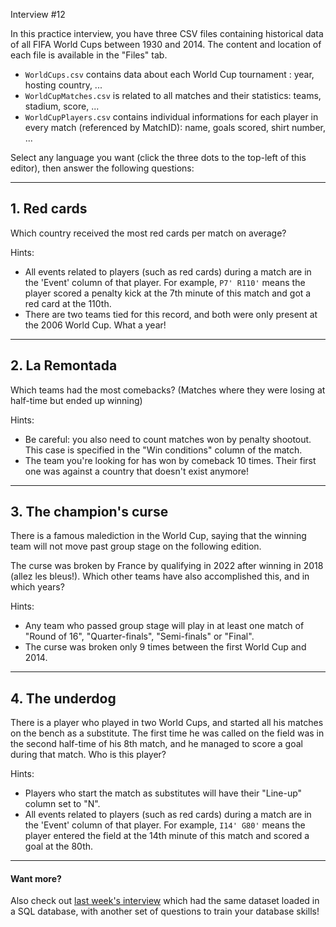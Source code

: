 Interview #12

In this practice interview, you have three CSV files containing historical data of all FIFA World Cups between 1930 and 2014. The content and location of each file is available in the "Files" tab.

- `WorldCups.csv` contains data about each World Cup tournament : year, hosting country, ...
- `WorldCupMatches.csv` is related to all matches and their statistics: teams, stadium, score, ...
- `WorldCupPlayers.csv` contains individual informations for each player in every match (referenced by MatchID): name, goals scored, shirt number, ...

Select any language you want (click the three dots to the top-left of this editor), then answer the following questions:

---

## 1. Red cards

Which country received the most red cards per match on average?

Hints:
- All events related to players (such as red cards) during a match are in the 'Event' column of that player. For example, `P7' R110'` means the player scored a penalty kick at the 7th minute of this match and got a red card at the 110th.
- There are two teams tied for this record, and both were only present at the 2006 World Cup. What a year!

---

## 2. La Remontada

Which teams had the most comebacks? (Matches where they were losing at half-time but ended up winning)

Hints:
- Be careful: you also need to count matches won by penalty shootout. This case is specified in the "Win conditions" column of the match.
- The team you're looking for has won by comeback 10 times. Their first one was against a country that doesn't exist anymore!

---

## 3. The champion's curse

There is a famous malediction in the World Cup, saying that the winning team will not move past group stage on the following edition.

The curse was broken by France by qualifying in 2022 after winning in 2018 (allez les bleus!). Which other teams have also accomplished this, and in which years?

Hints:
- Any team who passed group stage will play in at least one match of "Round of 16", "Quarter-finals", "Semi-finals" or "Final".
- The curse was broken only 9 times between the first World Cup and 2014.

---

## 4. The underdog

There is a player who played in two World Cups, and started all his matches on the bench as a substitute. The first time he was called on the field was in the second half-time of his 8th match, and he managed to score a goal during that match. Who is this player?

Hints:
- Players who start the match as substitutes will have their "Line-up" column set to "N".
- All events related to players (such as red cards) during a match are in the 'Event' column of that player. For example, `I14' G80'` means the player entered the field at the 14th minute of this match and scored a goal at the 80th.

---

#### Want more?
Also check out [last week's interview](https://coderpad.io/blog/interviewing/tiny-interviews-world-cup-sql/) which had the same dataset loaded in a SQL database, with another set of questions to train your database skills!
